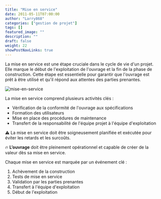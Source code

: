 ```yaml
---
title: "Mise en service"
date: 2011-05-11T07:00:00
author: "Larry868"
categories: ["gestion de projet"]
tags: []
featured_image: ""
description: ""
draft: false
weight: 22
showPostNavLinks: true
---
```


La mise en service est une étape cruciale dans le cycle de vie d'un projet. Elle marque le début de l'exploitation de l'ouvrage et la fin de la phase de construction. Cette étape est essentielle pour garantir que l'ouvrage est prêt à être utilisé et qu'il répond aux attentes des parties prenantes.

<!--more-->

![mise-en-service](/images/formation-projet-mise-en-service.png)

La mise en service comprend plusieurs activités clés :
- Vérification de la conformité de l'ouvrage aux spécifications
- Formation des utilisateurs
- Mise en place des procédures de maintenance
- Transfert de la responsabilité de l'équipe projet à l'équipe d'exploitation

:warning: La mise en service doit être soigneusement planifiée et exécutée pour éviter les retards et les surcoûts.

:fire: **L’ouvrage** doit être pleinement opérationnel et capable de créer de la valeur dès sa mise en service.

Chaque mise en service est marquée par un événement clé :

1. Achèvement de la construction
1. Tests de mise en service
1. Validation par les parties prenantes
1. Transfert à l'équipe d'exploitation
1. Début de l'exploitation
